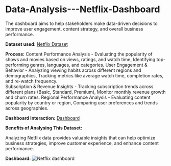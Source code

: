 # Data-Analysis---Netflix-Dashboard
The dashboard aims to help stakeholders make data-driven decisions to improve user engagement, content strategy, and overall business performance.

**Dataset used:**
<a href="https://github.com/HabiChin/Data-Analysis---Netflix-Dashboard/blob/main/netflix.csv"> Netflix Dataset </a>

**Process:**
Content Performance Analysis - Evaluating the popularity of shows and movies based on views, ratings, and watch time, Identifying top-performing genres, languages, and categories. 
User Engagement & Behavior - Analyzing viewing habits across different regions and demographics, Tracking metrics like average watch time, completion rates, and re-watch frequency.  
Subscription & Revenue Insights - Tracking subscription trends across different plans (Basic, Standard, Premium), Monitor monthly revenue growth and churn rates.
Regional Performance Analysis - Evaluating content popularity by country or region, Comparing user preferences and trends across geographies.

**Dashboard Interaction:**
<a href="https://github.com/HabiChin/Data-Analysis---Netflix-Dashboard/blob/main/Netflix%20dashboard.png"> Dashboard </a>

**Benefits of Analysing This Dataset:**

Analyzing Netflix data provides valuable insights that can help optimize business strategies, improve customer experience, and enhance content performance.

**Dashboard:**
![Netflix dashboard](https://github.com/user-attachments/assets/e64ed741-9c67-4bbb-b81a-a3615679d168)

